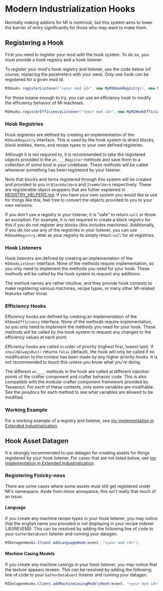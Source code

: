 # Modern Industrialization Hooks
Normally making addons for MI is nontrivial, but this system aims to lower the barrier of entry significantly for those who may want to make them.

## Registering a Hook
First you need to register your mod with the hook system. To do so, you must provide a hook registry and a hook listener.

To register your mod's hook registry and listener, use the code below (of course, replacing the parameters with your own). Only one hook can be registered for a given mod id.

```java
MIHooks.registerListener("<your mod id>", new MyMIHookRegistry(), new MyMIHookListener());
```

For those insane enough to try, you can use an efficiency hook to modify the efficiency behavior of MI machines.

```java
MIHooks.registerEfficiencyListener("<your mod id>", new MyMIHookEfficiency());
```

### Hook Registries
Hook registries are defined by creating an implementation of the `MIHookRegistry` interface. This is used by the hook system to direct blocks, block entities, items, and recipe types to your own defined registries.

Although it is not required to, it is recommended to take the registered objects provided in the `on____Register` methods and save them to a collection of some kind in your codebase. These methods will be called whenever something has been registered by your listener.

Note that blocks and items registered through this system will be created and provided to you in `BlockHolder`s and `ItemHolder`s respectively. These are registerable object wrappers that are futher explained in [REGISTRY_HELPERS.md](REGISTRY_HOLDERS.md). If you have your own system you would like to use for things like this, feel free to convert the objects provided to you to your own versions.

If you don't use a registry in your listener, it is "safe" to return `null` or throw an exception. For example, it is not required to create a block registry for this if you do not register any blocks (this includes machines). Additionally, if you do not use any of the registries in your listener, you can use `MIHookRegistry.NONE` as your registry to simply return `null` for all registries.

### Hook Listeners
Hook listeners are defined by creating an implementation of the `MIHookListener` interface. None of the methods require implementation, so you only need to implement the methods you need for your hook. These methods will be called by the hook system to request any additions.

The method names are rather intuitive, and they provide hook contexts to make registering various machines, recipe types, or many other MI-related features rather trivial.

### Efficiency Hooks
Efficiency hooks are defined by creating an implementation of the `MIHookEfficiency` interface. None of the methods require implementation, so you only need to implement the methods you need for your hook. These methods will be called by the hook system to request any changes to the efficiency values at each point.

Efficiency hooks are called in order of priority (highest first, lowest last). If `shouldAlwaysRun()` returns `false` (default), the hook will only be called if no modification to the context has been made by any higher priority hooks. It is not recommended to touch this unless you know what you're doing.

The different `on____` methods in the hook are called at different injection points of the crafter component and crafter behavior code. This is also compatible with the modular crafter component framework provided by Tesseract. For each of these contexts, only some variables are modifiable. See the javadocs for each method to see what variables are allowed to be modified.

### Working Example
For a working example of a registry and listener, see [my implementation in Extended Industrialization](https://github.com/Swedz/Extended-Industrialization/tree/master/src/main/java/net/swedz/extended_industrialization/compat/mi).

## Hook Asset Datagen
It is strongly recommended to use datagen for creating assets for things registered by your hook listener. For cases that are not listed below, see [my implementation in Extended Industrialization](https://github.com/Swedz/Extended-Industrialization/tree/master/src/main/java/net/swedz/extended_industrialization/datagen).

### Registering Finicky-ness
There are some cases where some assets must still get registered under MI's namespace. Aside from minor annoyance, this isn't really that much of an issue.

#### Language
If you create any machine recipe types in your hook listener, you may notice that the english name you provided is not displaying in your recipe indexer (JEI/REI/EMI). This can be resolved by adding the following line of code to your `GatherDataEvent` listener and running your datagen.

```java
MIDatagenHooks.Client.addLanguageHook(event, "<your mod id>");
```

#### Machine Casing Models
If you create any machine casings in your hook listener, you may notice that the texture appears broken. This can be resolved by adding the following line of code to your `GatherDataEvent` listener and running your datagen.

```java
MIDatagenHooks.Client.addMachineCasingModelsHook(event, "<your mod id>");
```